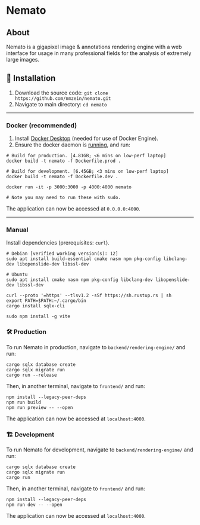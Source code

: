 # Nemato

## About

Nemato is a gigapixel image & annotations rendering engine with a web interface for usage in many professional fields for the analysis of extremely large images.

## 💽 Installation

1. Download the source code: `git clone https://github.com/nmzein/nemato.git`
2. Navigate to main directory: `cd nemato`

---

### Docker (recommended)

1. Install [Docker Desktop](https://docs.docker.com/desktop/) (needed for use of Docker Engine).
2. Ensure the docker daemon is [running](https://docs.docker.com/config/daemon/start/), and run:

```
# Build for production. [4.81GB; <6 mins on low-perf laptop]
docker build -t nemato -f Dockerfile.prod .

# Build for development. [6.45GB; <3 mins on low-perf laptop]
docker build -t nemato -f Dockerfile.dev .

docker run -it -p 3000:3000 -p 4000:4000 nemato

# Note you may need to run these with sudo.
```

The application can now be accessed at `0.0.0.0:4000`.

---

### Manual

Install dependencies (prerequisites: `curl`).

```
# Debian [verified working version(s): 12]
sudo apt install build-essential cmake nasm npm pkg-config libclang-dev libopenslide-dev libssl-dev

# Ubuntu
sudo apt install cmake nasm npm pkg-config libclang-dev libopenslide-dev libssl-dev
```

```
curl --proto '=https' --tlsv1.2 -sSf https://sh.rustup.rs | sh
export PATH=$PATH:~/.cargo/bin
cargo install sqlx-cli

sudo npm install -g vite
```

### 🛠️ Production

To run Nemato in production, navigate to `backend/rendering-engine/` and run:

```
cargo sqlx database create
cargo sqlx migrate run
cargo run --release
```

Then, in another terminal, navigate to `frontend/` and run:

```
npm install --legacy-peer-deps
npm run build
npm run preview -- --open
```

The application can now be accessed at `localhost:4000`.

### 🏗️ Development

To run Nemato for development, navigate to `backend/rendering-engine/` and run:

```
cargo sqlx database create
cargo sqlx migrate run
cargo run
```

Then, in another terminal, navigate to `frontend/` and run:

```
npm install --legacy-peer-deps
npm run dev -- --open
```

The application can now be accessed at `localhost:4000`.
